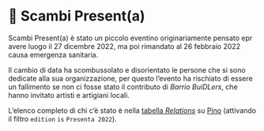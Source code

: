 # 🎁 Scambi Present(a)

Scambi Present(a) è stato un piccolo eventino originariamente pensato epr avere luogo il 27 dicembre 2022, ma poi rimandato al 26 febbraio 2022 causa emergenza sanitaria.

Il cambio di data ha scombussolato e disorientato le persone che si sono dedicate alla sua organizzazione, per questo l’evento ha rischiato di essere un fallimento se non ci fosse stato il contributo di _Barrio BuiDLers_, che hanno invitato artisti e artigiani locali.

L’elenco completo di chi c’è stato è nella [tabella _Relations_](https://pino.scambi.org/database/61/table/320) su [Pino](../pino.md) (attivando il filtro `edition` `is` `Presenta 2022`).

